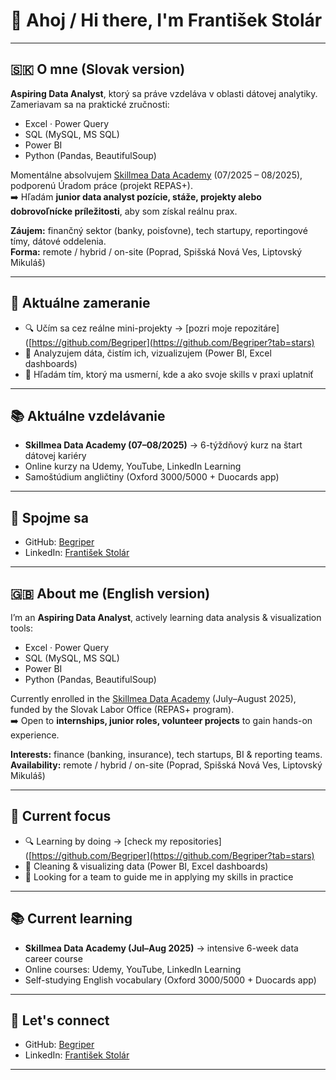 # 👋 Ahoj / Hi there, I'm František Stolár

---

## 🇸🇰 O mne (Slovak version)

**Aspiring Data Analyst**, ktorý sa práve vzdeláva v oblasti dátovej analytiky. Zameriavam sa na praktické zručnosti:

- Excel · Power Query
- SQL (MySQL, MS SQL)
- Power BI
- Python (Pandas, BeautifulSoup)

Momentálne absolvujem [Skillmea Data Academy](https://skillmea.sk/academy/data) (07/2025 – 08/2025), podporenú Úradom práce (projekt REPAS+).  
➡️ Hľadám **junior data analyst pozície, stáže, projekty alebo dobrovoľnícke príležitosti**, aby som získal reálnu prax.

**Záujem:** finančný sektor (banky, poisťovne), tech startupy, reportingové tímy, dátové oddelenia.  
**Forma:** remote / hybrid / on-site (Poprad, Spišská Nová Ves, Liptovský Mikuláš)

---

## 🎯 Aktuálne zameranie

- 🔍 Učím sa cez reálne mini-projekty → [pozri moje repozitáre]([https://github.com/Begriper](https://github.com/Begriper?tab=stars)
- 🔧 Analyzujem dáta, čistím ich, vizualizujem (Power BI, Excel dashboards)
- 🌱 Hľadám tím, ktorý ma usmerní, kde a ako svoje skills v praxi uplatniť

---

## 📚 Aktuálne vzdelávanie

- **Skillmea Data Academy (07–08/2025)** → 6-týždňový kurz na štart dátovej kariéry
- Online kurzy na Udemy, YouTube, LinkedIn Learning
- Samoštúdium angličtiny (Oxford 3000/5000 + Duocards app)

---

## 🤝 Spojme sa

- GitHub: [Begriper](https://github.com/Begriper)
- LinkedIn: [František Stolár](https://www.linkedin.com/in/františek-stolár-3796ab2b5/)

---

## 🇬🇧 About me (English version)

I’m an **Aspiring Data Analyst**, actively learning data analysis & visualization tools:

- Excel · Power Query
- SQL (MySQL, MS SQL)
- Power BI
- Python (Pandas, BeautifulSoup)

Currently enrolled in the [Skillmea Data Academy](https://skillmea.sk/academy/data) (July–August 2025), funded by the Slovak Labor Office (REPAS+ program).  
➡️ Open to **internships, junior roles, volunteer projects** to gain hands-on experience.

**Interests:** finance (banking, insurance), tech startups, BI & reporting teams.  
**Availability:** remote / hybrid / on-site (Poprad, Spišská Nová Ves, Liptovský Mikuláš)

---

## 🎯 Current focus

- 🔍 Learning by doing → [check my repositories]([https://github.com/Begriper](https://github.com/Begriper?tab=stars)
- 🔧 Cleaning & visualizing data (Power BI, Excel dashboards)
- 🌱 Looking for a team to guide me in applying my skills in practice

---

## 📚 Current learning

- **Skillmea Data Academy (Jul–Aug 2025)** → intensive 6-week data career course
- Online courses: Udemy, YouTube, LinkedIn Learning
- Self-studying English vocabulary (Oxford 3000/5000 + Duocards app)

---

## 🤝 Let's connect

- GitHub: [Begriper](https://github.com/Begriper)
- LinkedIn: [František Stolár](https://www.linkedin.com/in/františek-stolár-3796ab2b5/)

---
